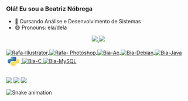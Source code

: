 ### Olá! Eu sou a Beatriz Nóbrega

- 🌱 Cursando Análise e Desenvolvimento de Sistemas
- 😄 Pronouns: ela/dela

<div align="center">
  <a href="https://github.com/bibiscode">
  <img height="180em" src="https://github-readme-stats.vercel.app/api?username=bibiscode&show_icons=true&theme=dark&include_all_commits=true&count_private=true"/>
  <img height="180em" src="https://github-readme-stats.vercel.app/api/top-langs/?username=bibiscode&layout=compact&langs_count=7&theme=dark"/>
</div>

<div style="display: inline_block"><br>
  <img align="center" alt="Rafa-Illustrator" height="30" width="40" <img src="https://cdn.jsdelivr.net/gh/devicons/devicon/icons/illustrator/illustrator-plain.svg" /> 
  <img align="center" alt="Rafa- Photoshop" height="30" width="40" <img src="https://cdn.jsdelivr.net/gh/devicons/devicon/icons/photoshop/photoshop-plain.svg" />         
  <img align="center" alt="Bia-Ae" height="30" width="40" <img src="https://cdn.jsdelivr.net/gh/devicons/devicon/icons/aftereffects/aftereffects-original.svg" />
  <img align="center" alt="Bia-Debian" height="30" width="40" <img src="https://cdn.jsdelivr.net/gh/devicons/devicon/icons/debian/debian-original.svg" />
  <img align="center" alt="Bia-Java" height="30" width="40" <img src="https://cdn.jsdelivr.net/gh/devicons/devicon/icons/java/java-original.svg" />        
  <img align="center" alt="Bia-Python" height="30" width="40" src="https://raw.githubusercontent.com/devicons/devicon/master/icons/python/python-original.svg">
  <img align="center" alt="Bia-C" height="30" width="40" <img src="https://cdn.jsdelivr.net/gh/devicons/devicon/icons/c/c-original.svg" />         
  <img align="center" alt="Bia-MySQL" height="30" width="40" <img src="https://cdn.jsdelivr.net/gh/devicons/devicon/icons/mysql/mysql-plain-wordmark.svg" />

 
</div>

##

<div> 
  
  <a href="https://instagram.com/b.ianobrega" target="_blank"><img src="https://img.shields.io/badge/-Instagram-%23E4405F?style=for-the-badge&logo=instagram&logoColor=white" target="_blank"></a>
  <a href = "mailto:beatriznobrega34@outlook.com"><img src="https://img.shields.io/badge/-Gmail-%23333?style=for-the-badge&logo=gmail&logoColor=white" target="_blank"></a>
  <a href="https://www.linkedin.com/in/rafaella-ballerini-45875016a" target="_blank"><img src="https://img.shields.io/badge/-LinkedIn-%230077B5?style=for-the-badge&logo=linkedin&logoColor=white" target="_blank"></a> 
 
  ![Snake animation](https://github.com/bibiscode/bibiscode/blob/output/github-contribution-grid-snake.svg)
 
</div>
